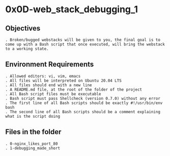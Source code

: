 # 0x0D-web_stack_debugging_1

## Objectives

    . Broken/bugged webstacks will be given to you, the final goal is to come up with a Bash script that once executed, will bring the webstack to a working state.

## Environment Requirements

    . Allowed editors: vi, vim, emacs
    . All files will be interpreted on Ubuntu 20.04 LTS
    . All files should end with a new line
    . A README.md file, at the root of the folder of the project
    . All Bash script files must be executable
    . Bash script must pass Shellcheck (version 0.7.0) without any error
    . The first line of all Bash scripts should be exactly #!/usr/bin/env bash
    . The second line of all Bash scripts should be a comment explaining what is the script doing

## Files in the folder

    . 0-nginx_likes_port_80
    . 1-debugging_made_short
